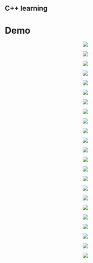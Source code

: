 ## C++ learning

# Demo

<p align="center">
  <img src="_preview/preview (1).png" />
</p>

<p align="center">
  <img src="_preview/preview (2).png" />
</p>

<p align="center">
  <img src="_preview/preview (3).png" />
</p>

<p align="center">
  <img src="_preview/preview (4).png" />
</p>

<p align="center">
  <img src="_preview/preview (5).png" />
</p>

<p align="center">
  <img src="_preview/preview (6).png" />
</p>

<p align="center">
  <img src="_preview/preview (7).png" />
</p>

<p align="center">
  <img src="_preview/preview (8).png" />
</p>

<p align="center">
  <img src="_preview/preview (9).png" />
</p>

<p align="center">
  <img src="_preview/preview (10).png" />
</p>

<p align="center">
  <img src="_preview/preview (11).png" />
</p>

<p align="center">
  <img src="_preview/preview (12).png" />
</p>

<p align="center">
  <img src="_preview/preview (13).png" />
</p>

<p align="center">
  <img src="_preview/preview (14).png" />
</p>

<p align="center">
  <img src="_preview/preview (15).png" />
</p>

<p align="center">
  <img src="_preview/preview (16).png" />
</p>

<p align="center">
  <img src="_preview/preview (17).png" />
</p>

<p align="center">
  <img src="_preview/preview (18).png" />
</p>

<p align="center">
  <img src="_preview/preview (19).png" />
</p>

<p align="center">
  <img src="_preview/preview (20).png" />
</p>

<p align="center">
  <img src="_preview/preview (21).png" />
</p>

<p align="center">
  <img src="_preview/preview (22).png" />
</p>

<p align="center">
  <img src="_preview/preview (0).bmp" />
</p>
